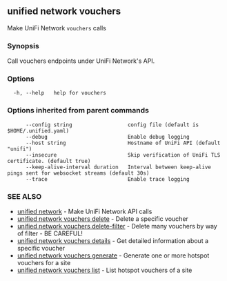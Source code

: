 ## unified network vouchers

Make UniFi Network `vouchers` calls

### Synopsis

Call vouchers endpoints under UniFi Network's API.

### Options

```
  -h, --help   help for vouchers
```

### Options inherited from parent commands

```
      --config string                  config file (default is $HOME/.unified.yaml)
      --debug                          Enable debug logging
      --host string                    Hostname of UniFi API (default "unifi")
      --insecure                       Skip verification of UniFi TLS certificate. (default true)
      --keep-alive-interval duration   Interval between keep-alive pings sent for websocket streams (default 30s)
      --trace                          Enable trace logging
```

### SEE ALSO

* [unified network](unified_network.md)	 - Make UniFi Network API calls
* [unified network vouchers delete](unified_network_vouchers_delete.md)	 - Delete a specific voucher
* [unified network vouchers delete-filter](unified_network_vouchers_delete-filter.md)	 - Delete many vouchers by way of filter - BE CAREFUL!
* [unified network vouchers details](unified_network_vouchers_details.md)	 - Get detailed information about a specific voucher
* [unified network vouchers generate](unified_network_vouchers_generate.md)	 - Generate one or more hotspot vouchers for a site
* [unified network vouchers list](unified_network_vouchers_list.md)	 - List hotspot vouchers of a site

